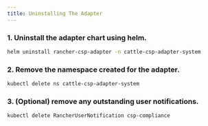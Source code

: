 ```yaml
---
title: Uninstalling The Adapter
---
```


<head>
  <link rel="canonical" href="https://ranchermanager.docs.rancher.com/integrations-in-rancher/cloud-marketplace/aws-cloud-marketplace/uninstall-adapter"/>
</head>

### 1. Uninstall the adapter chart using helm.

```bash
helm uninstall rancher-csp-adapter -n cattle-csp-adapter-system
```

### 2. Remove the namespace created for the adapter.

```bash
kubectl delete ns cattle-csp-adapter-system
```

### 3. (Optional) remove any outstanding user notifications.

```bash
kubectl delete RancherUserNotification csp-compliance
```
